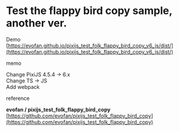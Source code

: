 # Test the flappy bird copy sample, another ver.

Demo  
[https://evofan.github.io/pixijs_test_folk_flappy_bird_copy_v6_js/dist/](https://evofan.github.io/pixijs_test_folk_flappy_bird_copy_v6_js/dist/)  

memo  

Change PixiJS 4.5.4 -> 6.x  
Change TS -> JS  
Add webpack  

reference  

**evofan / pixijs_test_folk_flappy_bird_copy**  
[https://github.com/evofan/pixijs_test_folk_flappy_bird_copy](https://github.com/evofan/pixijs_test_folk_flappy_bird_copy)  
